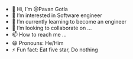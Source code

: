 - 👋 Hi, I’m @Pavan Gotla
- 👀 I’m interested in Software engineer
- 🌱 I’m currently learning to become an engineer
- 💞️ I’m looking to collaborate on ...
- 📫 How to reach me ...
- 😄 Pronouns: He/Him
- ⚡ Fun fact: Eat five star, Do nothing 
<!---
Pavan-Gotla/Pavan-Gotla is a ✨ special ✨ repository because its `README.md` (this file) appears on your GitHub profile.
You can click the Preview link to take a look at your changes.
--->
